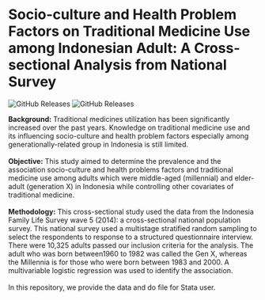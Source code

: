 # Socio-culture and Health Problem Factors on Traditional Medicine Use among Indonesian Adult: A Cross-sectional Analysis from National Survey
![GitHub Releases](https://img.shields.io/badge/available-data-red)
![GitHub Releases](https://img.shields.io/badge/available-syntax-blue)

<b>Background:</b> Traditional medicines utilization has been significantly increased over the past years. Knowledge on traditional medicine use and its influencing socio-culture and health problem factors especially among generationally-related group in Indonesia is still limited.</br>
</br>
<b>Objective:</b> This study aimed to determine the prevalence and the association socio-culture and health problems factors and traditional medicine use among adults which were middle-aged (millennial) and elder-adult (generation X) in Indonesia while controlling other covariates of traditional medicine. </br>
</br>
<b>Methodology:</b> This cross-sectional study used the data from the Indonesia Family Life Survey wave 5 (2014): a cross-sectional national population survey. This national survey used a multistage stratified random sampling to select the respondents to response to a structured questionnaire interview. There were 10,325 adults passed our inclusion criteria for the analysis. The adult who was born between1960 to 1982 was called the Gen X, whereas the Millennia is for those who were born between 1983 and 2000. A multivariable logistic regression was used to identify the association. </br>
</br>
In this repository, we provide the data and do file for Stata user.
